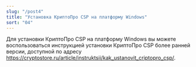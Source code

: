```yaml
---
slug: "/post4"
title: "Установка КриптоПро CSP на платформу Windows"
sort: "04"
---
```


Для установки КриптоПро CSP на платформу Windows вы можете воспользоваться инструкцией установки КриптоПро CSP более ранней версии, доступной по адресу <https://cryptostore.ru/article/instruktsii/kak_ustanovit_criptopro_csp/>.
